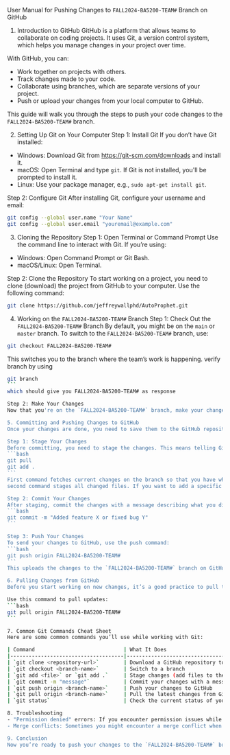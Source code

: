 
User Manual for Pushing Changes to `FALL2024-BA5200-TEAM#` Branch on GitHub

1. Introduction to GitHub
GitHub is a platform that allows teams to collaborate on coding projects. It uses Git, a version control system, which helps you manage changes in your project over time.

With GitHub, you can:
- Work together on projects with others.
- Track changes made to your code.
- Collaborate using branches, which are separate versions of your project.
- Push or upload your changes from your local computer to GitHub.

This guide will walk you through the steps to push your code changes to the `FALL2024-BA5200-TEAM#` branch.

2. Setting Up Git on Your Computer
Step 1: Install Git
If you don’t have Git installed:
- Windows: Download Git from https://git-scm.com/downloads and install it.
- macOS: Open Terminal and type `git`. If Git is not installed, you'll be prompted to install it.
- Linux: Use your package manager, e.g., `sudo apt-get install git`.

Step 2: Configure Git
After installing Git, configure your username and email:
```bash
git config --global user.name "Your Name"
git config --global user.email "youremail@example.com"
```

3. Cloning the Repository
Step 1: Open Terminal or Command Prompt
Use the command line to interact with Git. If you’re using:
- Windows: Open Command Prompt or Git Bash.
- macOS/Linux: Open Terminal.

Step 2: Clone the Repository
To start working on a project, you need to clone (download) the project from GitHub to your computer. Use the following command:
```bash
git clone https://github.com/jeffreywallphd/AutoProphet.git
```

4. Working on the `FALL2024-BA5200-TEAM#` Branch
Step 1: Check Out the `FALL2024-BA5200-TEAM#` Branch
By default, you might be on the `main` or `master` branch. To switch to the `FALL2024-BA5200-TEAM#` branch, use:
```bash
git checkout FALL2024-BA5200-TEAM#
```
This switches you to the branch where the team’s work is happening.
verify branch by using 
````bash
git branch
```
which should give you FALL2024-BA5200-TEAM# as response

Step 2: Make Your Changes
Now that you're on the `FALL2024-BA5200-TEAM#` branch, make your changes to the project files on your computer.

5. Committing and Pushing Changes to GitHub
Once your changes are done, you need to save them to the GitHub repository by following these steps:

Step 1: Stage Your Changes
Before committing, you need to stage the changes. This means telling Git which files you want to include. Run:
```bash
git pull
git add .
```
First command fetches current changes on the branch so that you have what others have pushed.
second command stages all changed files. If you want to add a specific file, replace the `.` with the file path (e.g., `git add filename.py`).

Step 2: Commit Your Changes
After staging, commit the changes with a message describing what you did:
```bash
git commit -m "Added feature X or fixed bug Y"
```

Step 3: Push Your Changes
To send your changes to GitHub, use the push command:
```bash
git push origin FALL2024-BA5200-TEAM#
```
This uploads the changes to the `FALL2024-BA5200-TEAM#` branch on GitHub.

6. Pulling Changes from GitHub
Before you start working on new changes, it’s a good practice to pull the latest changes from the repository to make sure you're working on the most recent version of the project.

Use this command to pull updates:
```bash
git pull origin FALL2024-BA5200-TEAM#
```

7. Common Git Commands Cheat Sheet
Here are some common commands you’ll use while working with Git:

| Command                             | What It Does                                       |
|-------------------------------------|----------------------------------------------------|
| `git clone <repository-url>`        | Download a GitHub repository to your local machine |
| `git checkout <branch-name>`        | Switch to a branch                                 |
| `git add <file>` or `git add .`     | Stage changes (add files to the commit)            |
| `git commit -m "message"`           | Commit your changes with a message                 |
| `git push origin <branch-name>`     | Push your changes to GitHub                        |
| `git pull origin <branch-name>`     | Pull the latest changes from GitHub                |
| `git status`                        | Check the current status of your files             |

8. Troubleshooting
- "Permission denied" errors: If you encounter permission issues while pushing changes, you might need to set up SSH keys or authenticate using a personal access token. Refer to GitHub's documentation for guidance.
- Merge conflicts: Sometimes you might encounter a merge conflict when pushing or pulling. This happens if there are conflicting changes. Git will notify you, and you’ll need to resolve the conflict by choosing which changes to keep.

9. Conclusion
Now you’re ready to push your changes to the `FALL2024-BA5200-TEAM#` branch on GitHub! With GitHub and Git, you can easily collaborate with our team, track progress, and manage code changes efficiently.
